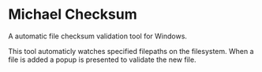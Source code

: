 # Michael Checksum
A automatic file checksum validation tool for Windows.

This tool automaticly watches specified filepaths on the filesystem. When a file is added a popup is presented to validate the new file.
